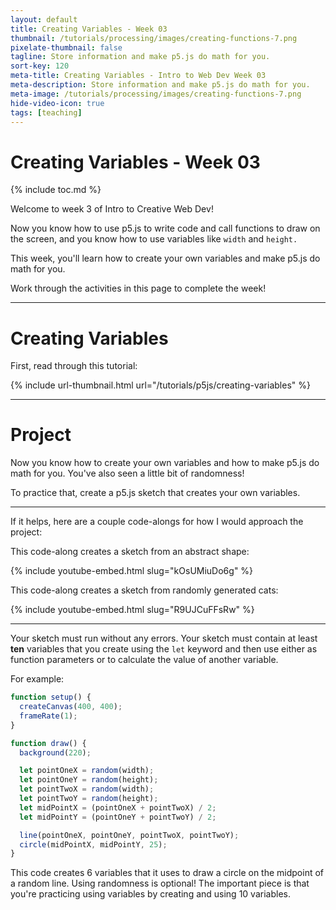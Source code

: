 ```yaml
---
layout: default
title: Creating Variables - Week 03
thumbnail: /tutorials/processing/images/creating-functions-7.png
pixelate-thumbnail: false
tagline: Store information and make p5.js do math for you.
sort-key: 120
meta-title: Creating Variables - Intro to Web Dev Week 03
meta-description: Store information and make p5.js do math for you.
meta-image: /tutorials/processing/images/creating-functions-7.png
hide-video-icon: true
tags: [teaching]
---
```


# Creating Variables - Week 03

{% include toc.md %}

Welcome to week 3 of Intro to Creative Web Dev!

Now you know how to use p5.js to write code and call functions to draw on the screen, and you know how to use variables like `width` and `height.`

This week, you'll learn how to create your own variables and make p5.js do math for you.

Work through the activities in this page to complete the week!

---

# Creating Variables

First, read through this tutorial:

{% include url-thumbnail.html url="/tutorials/p5js/creating-variables" %}

---

# Project

Now you know how to create your own variables and how to make p5.js do math for you. You've also seen a little bit of randomness!

To practice that, create a p5.js sketch that creates your own variables.

---

If it helps, here are a couple code-alongs for how I would approach the project:

This code-along creates a sketch from an abstract shape:

{% include youtube-embed.html slug="kOsUMiuDo6g" %}

This code-along creates a sketch from randomly generated cats:

{% include youtube-embed.html slug="R9UJCuFFsRw" %}

---

Your sketch must run without any errors. Your sketch must contain at least **ten** variables that you create using the `let` keyword and then use either as function parameters or to calculate the value of another variable.

For example:

```javascript
function setup() {
  createCanvas(400, 400);
  frameRate(1);
}

function draw() {
  background(220);

  let pointOneX = random(width);
  let pointOneY = random(height);
  let pointTwoX = random(width);
  let pointTwoY = random(height);
  let midPointX = (pointOneX + pointTwoX) / 2;
  let midPointY = (pointOneY + pointTwoY) / 2;

  line(pointOneX, pointOneY, pointTwoX, pointTwoY);
  circle(midPointX, midPointY, 25);
}
```

This code creates 6 variables that it uses to draw a circle on the midpoint of a random line. Using randomness is optional! The important piece is that you're practicing using variables by creating and using 10 variables.
